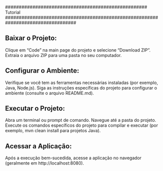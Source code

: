 ####################################################  Tutorial ##################################################################################

## Baixar o Projeto:

Clique em “Code” na main page do projeto e selecione “Download ZIP”.
Extraia o arquivo ZIP para uma pasta no seu computador.

## Configurar o Ambiente:

Verifique se você tem as ferramentas necessárias instaladas (por exemplo, Java, Node.js).
Siga as instruções específicas do projeto para configurar o ambiente (consulte o arquivo README.md).

## Executar o Projeto:

Abra um terminal ou prompt de comando.
Navegue até a pasta do projeto.
Execute os comandos específicos do projeto para compilar e executar (por exemplo, mvn clean install para projetos Java).

## Acessar a Aplicação:

Após a execução bem-sucedida, acesse a aplicação no navegador (geralmente em http://localhost:8080).
